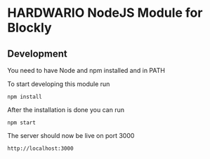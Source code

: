 # HARDWARIO NodeJS Module for Blockly

## Development

You need to have Node and npm installed and in PATH

To start developing this module run

```
npm install
```

After the installation is done you can run

```
npm start
```

The server should now be live on port 3000

```
http://localhost:3000
```